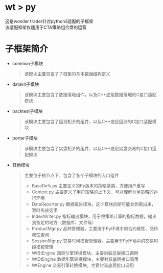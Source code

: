 # wt > py
这是wonder trader针对python3适配的子框架<br />
该适配框架仅适用于CTA策略组合盘的运营

# 子框架简介
+ common子模块
	> 该模块主要包含了子框架的基本数据结构定义
+ datakit子模块
	> 该模块主要包含了数据落地组件，以及C++底层数据落地的C接口适配模块
+ backtest子模块
	> 该模块主要包含了回测相关的组件，以及C++底层回测的C接口适配模块
+ porter子模块
	> 该模块主要包含了实盘相关的组件，以及C++底层实盘交易的C接口适配模块
+ 其他模块
	> 主要位于根节点下，包含了各个子模块的入口组件
	> - BaseDefs.py	主要定义的Py版本的策略基类，方便用户重写
	> - Context.py	主要定义了用户策略的上下文，可以理解为单策略的运行环境
	> - DataReporter.py	数据报告模块，这个模块后期可能会剥离出来，暂时先放这里
	> - IndexWriter.py	指标输出模块，用于将策略计算的指标数据，输出到指定的地方（数据库、文件等）
	> - ProductMgr.py	品种管理器，主要用于Py环境中的合约属性、品种属性查询
	> - SessionMgr.py	交易时间模板管理器，主要用于Py环境中的交易时段模板管理
	> - WtBtEngine		回测引擎转换模块，主要封装底层接口调用
	> - WtDtEngine		数据引擎转换模块，主要封装底层接口调用
	> -	WtEngine		交易引擎转换模块，主要封装底层接口调用
